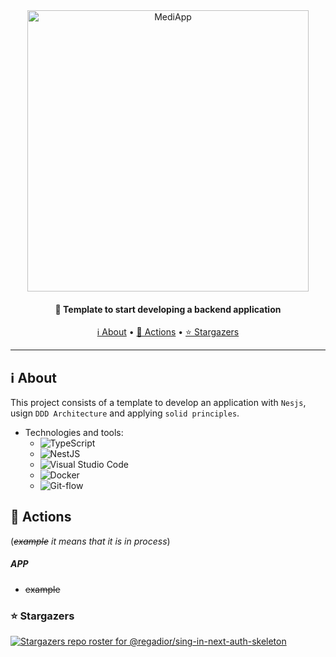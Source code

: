 <div align="center">
 <img
  width="450"
 alt="MediApp"
 src="https://imgur.com/nMQdqXt.png">

<h4>
  🚀 Template to start developing a backend application 
</h4>

 <a href="#ℹ️-about">ℹ️ About</a> •
 <a href="#-actions">🌚 Actions</a> •
 <a href="#-stargazers">⭐ Stargazers</a>

</div>

---

## ℹ️ About

This project consists of a template to develop an application with ` Nesjs `, usign ` DDD Architecture ` and applying ` solid principles `.
- Technologies and tools:
  - ![TypeScript](https://img.shields.io/badge/typescript-%23007ACC.svg?&logo=typescript&logoColor=white)
  - ![NestJS](https://img.shields.io/badge/nestjs-%23E0234E.svg?&logo=nestjs&logoColor=white)
  - ![Visual Studio Code](https://img.shields.io/badge/Visual%20Studio%20Code-0078d7.svg?&logo=visual-studio-code&logoColor=white)
  - ![Docker](https://img.shields.io/badge/docker-%230db7ed.svg?&logo=docker&logoColor=white)
  - ![Git-flow](https://img.shields.io/badge/gitFlow-%23F05033.svg?&logo=git&logoColor=white)

## 🌚 Actions
(*~~example~~ it means that it is in process*)
##### APP

- ~~example~~

### ⭐ Stargazers

[![Stargazers repo roster for @regadior/sing-in-next-auth-skeleton](https://reporoster.com/stars/regadior/sing-in-next-auth-skeleton)](https://github.com/regadior/sing-in-next-auth-skeleton/stargazers)

